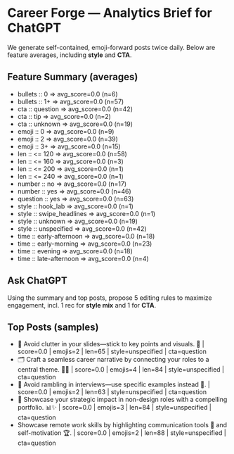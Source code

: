 # Career Forge — Analytics Brief for ChatGPT

We generate self-contained, emoji-forward posts twice daily. Below are feature averages, including **style** and **CTA**.

## Feature Summary (averages)

- bullets :: 0 => avg_score=0.0 (n=6)
- bullets :: 1+ => avg_score=0.0 (n=57)
- cta :: question => avg_score=0.0 (n=42)
- cta :: tip => avg_score=0.0 (n=2)
- cta :: unknown => avg_score=0.0 (n=19)
- emoji :: 0 => avg_score=0.0 (n=9)
- emoji :: 2 => avg_score=0.0 (n=39)
- emoji :: 3+ => avg_score=0.0 (n=15)
- len :: <= 120 => avg_score=0.0 (n=58)
- len :: <= 160 => avg_score=0.0 (n=3)
- len :: <= 200 => avg_score=0.0 (n=1)
- len :: <= 240 => avg_score=0.0 (n=1)
- number :: no => avg_score=0.0 (n=17)
- number :: yes => avg_score=0.0 (n=46)
- question :: yes => avg_score=0.0 (n=63)
- style :: hook_lab => avg_score=0.0 (n=1)
- style :: swipe_headlines => avg_score=0.0 (n=1)
- style :: unknown => avg_score=0.0 (n=19)
- style :: unspecified => avg_score=0.0 (n=42)
- time :: early-afternoon => avg_score=0.0 (n=18)
- time :: early-morning => avg_score=0.0 (n=23)
- time :: evening => avg_score=0.0 (n=18)
- time :: late-afternoon => avg_score=0.0 (n=4)

## Ask ChatGPT

Using the summary and top posts, propose 5 editing rules to maximize engagement, incl. 1 rec for **style mix** and 1 for **CTA**.

## Top Posts (samples)

- 🚀 Avoid clutter in your slides—stick to key points and visuals. 🎯  | score=0.0 | emojis=2 | len=65 | style=unspecified | cta=question
- 🗂️ Craft a seamless career narrative by connecting your roles to a central theme. 🔗✨  | score=0.0 | emojis=4 | len=84 | style=unspecified | cta=question
- 💼 Avoid rambling in interviews—use specific examples instead 🎯.  | score=0.0 | emojis=2 | len=63 | style=unspecified | cta=question
- 🧠 Showcase your strategic impact in non-design roles with a compelling portfolio. 📊✨  | score=0.0 | emojis=3 | len=84 | style=unspecified | cta=question
- Showcase remote work skills by highlighting communication tools 🎯 and self-motivation 🏆.  | score=0.0 | emojis=2 | len=88 | style=unspecified | cta=question